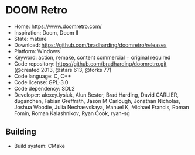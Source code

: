 # DOOM Retro

- Home: https://www.doomretro.com/
- Inspiration: Doom, Doom II
- State: mature
- Download: https://github.com/bradharding/doomretro/releases
- Platform: Windows
- Keyword: action, remake, content commercial + original required
- Code repository: https://github.com/bradharding/doomretro.git (@created 2013, @stars 613, @forks 77)
- Code language: C, C++
- Code license: GPL-3.0
- Code dependency: SDL2
- Developer: alexey.lysiuk, Alun Bestor, Brad Harding, David CARLIER, duganchen, Fabian Greffrath, Jason M Carlough, Jonathan Nicholas, Joshua Woodie, Julia Nechaevskaya, Manuel K, Michael Francis, Roman Fomin, Roman Kalashnikov, Ryan Cook, ryan-sg

## Building

- Build system: CMake
